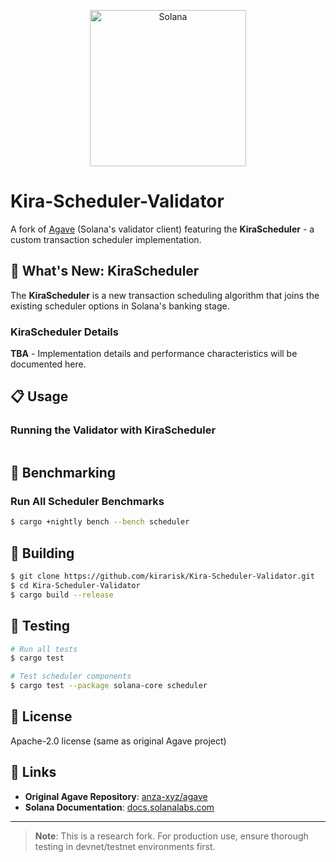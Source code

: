<p align="center">
  <a href="https://solana.com">
    <img alt="Solana" src="https://i.imgur.com/0vfIMHo.png" width="250" />
  </a>
</p>

# Kira-Scheduler-Validator

A fork of [Agave](https://github.com/anza-xyz/agave) (Solana's validator client) featuring the **KiraScheduler** - a custom transaction scheduler implementation.

## 🚀 What's New: KiraScheduler

The **KiraScheduler** is a new transaction scheduling algorithm that joins the existing scheduler options in Solana's banking stage.



### KiraScheduler Details
**TBA** - Implementation details and performance characteristics will be documented here.

## 📋 Usage

### Running the Validator with KiraScheduler

```bash

```



## 🏁 Benchmarking

### Run All Scheduler Benchmarks

```bash
$ cargo +nightly bench --bench scheduler
```



## 🔧 Building

```bash
$ git clone https://github.com/kirarisk/Kira-Scheduler-Validator.git
$ cd Kira-Scheduler-Validator
$ cargo build --release
```

## 🧪 Testing

```bash
# Run all tests
$ cargo test

# Test scheduler components
$ cargo test --package solana-core scheduler
```


## 📄 License

Apache-2.0 license (same as original Agave project)

## 🔗 Links

- **Original Agave Repository**: [anza-xyz/agave](https://github.com/anza-xyz/agave)
- **Solana Documentation**: [docs.solanalabs.com](https://docs.solanalabs.com)

---

> **Note**: This is a research fork. For production use, ensure thorough testing in devnet/testnet environments first.
